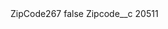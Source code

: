 <?xml version="1.0" encoding="UTF-8"?>
<CustomMetadata xmlns="http://soap.sforce.com/2006/04/metadata" xmlns:xsi="http://www.w3.org/2001/XMLSchema-instance" xmlns:xsd="http://www.w3.org/2001/XMLSchema">
    <label>ZipCode267</label>
    <protected>false</protected>
    <values>
        <field>Zipcode__c</field>
        <value xsi:type="xsd:string">20511</value>
    </values>
</CustomMetadata>
